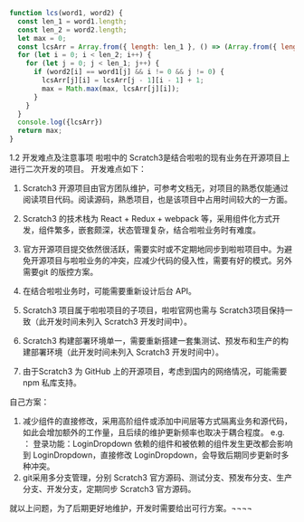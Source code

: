 ```JavaScript
function lcs(word1, word2) {
  const len_1 = word1.length;
  const len_2 = word2.length;
  let max = 0;
  const lcsArr = Array.from({ length: len_1 }, () => (Array.from({ length: len_2 }, () => 0)));
  for (let i = 0; i < len_2; i++) {
    for (let j = 0; j < len_1; j++) {
      if (word2[i] == word1[j] && i != 0 && j != 0) {
        lcsArr[j][i] = lcsArr[j - 1][i - 1] + 1;
        max = Math.max(max, lcsArr[j][i]);
      }
    }
  }
  console.log({lcsArr})
  return max;
}
```

1.2	开发难点及注意事项
啦啦中的 Scratch3是结合啦啦的现有业务在开源项目上进行二次开发的项目。
开发难点如下：

1.	Scratch3 开源项目由官方团队维护，可参考文档无，对项目的熟悉仅能通过阅读项目代码。阅读源码，熟悉项目，也是该项目中占用时间较大的一方面。

2.	Scratch3 的技术栈为 React + Redux + webpack 等，采用组件化方式开发，组件繁多，嵌套颇深，状态管理复杂，结合啦啦业务时有难度。

3.	官方开源项目提交依然很活跃，需要实时或不定期地同步到啦啦项目中。为避免开源项目与啦啦业务的冲突，应减少代码的侵入性，需要有好的模式。另外需要git 的版控方案。

4.	在结合啦啦业务时，可能需要重新设计后台 API。

5.	Scratch3 项目属于啦啦项目的子项目，啦啦官网也需与 Scratch3项目保持一致（此开发时间未列入 Scratch3 开发时间中）。

6.	Scratch3 构建部署环境单一，需要重新搭建一套集测试、预发布和生产的构建部署环境（此开发时间未列入 Scratch3 开发时间中）。

7.	由于Scratch3 为 GitHub 上的开源项目，考虑到国内的网络情况，可能需要 npm 私库支持。

自己方案：
1.	减少组件的直接修改，采用高阶组件或添加中间层等方式隔离业务和源代码，如此会增加额外的工作量，且后续的维护更新频率也取决于耦合程度。
e.g. ：
登录功能：LoginDropdown 依赖的组件和被依赖的组件发生更改都会影响到 LoginDropdown，直接修改 LoginDropdown，会导致后期同步更新时多种冲突。
2.	 git采用多分支管理，分别 Scratch3 官方源码、测试分支、预发布分支、生产分支、开发分支，定期同步 Scratch3 官方源码。


就以上问题，为了后期更好地维护，开发时需要给出可行方案。¬¬¬¬
